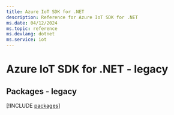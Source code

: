 ```yaml
---
title: Azure IoT SDK for .NET
description: Reference for Azure IoT SDK for .NET
ms.date: 04/12/2024
ms.topic: reference
ms.devlang: dotnet
ms.service: iot
---
```

# Azure IoT SDK for .NET - legacy
## Packages - legacy
[!INCLUDE [packages](iot-index.md)]